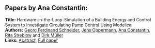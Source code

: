 <h2>Papers by Ana Constantin:</h2>
<p>
<b>Title:</b> Hardware-in-the-Loop-Simulation of a Building Energy and Control System to Investigate Circulating Pump Control Using Modelica<br />
<b>Authors:</b> <a href="../authors/author_273.html">Georg Ferdinand Schneider</a>, <a href="../authors/author_223.html">Jens Oppermann</a>, <a href="../authors/author_55.html">Ana Constantin</a>, <a href="../authors/author_297.html">Rita Streblow</a> and <a href="../authors/author_207.html">Dirk Müller</a><br />
<b>Links:</b> <a href="../abstracts/abstract_24.pdf">Abstract</a>, <a href="../submissions/ecp15118225_SchneiderOppermannConstantinStreblowMuller.pdf">Full paper</a>
</p>